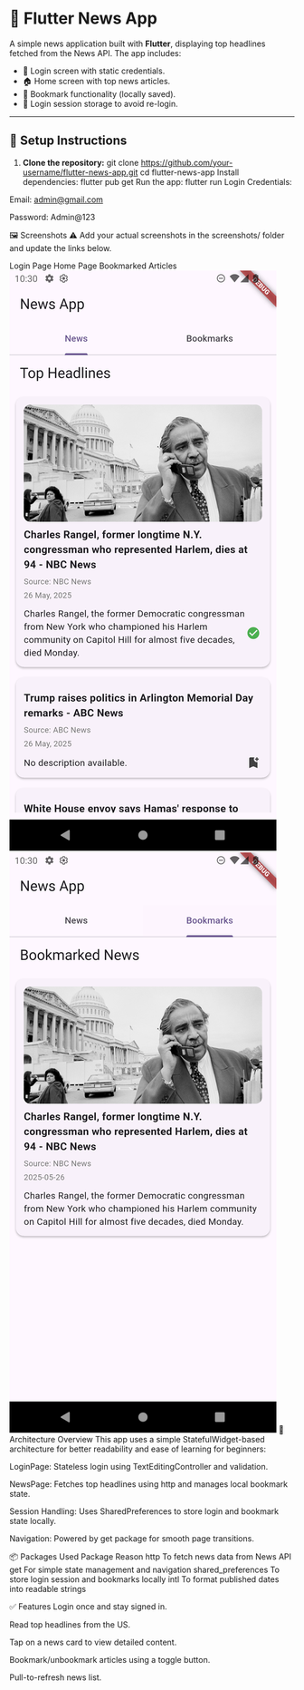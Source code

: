 # 📰 Flutter News App

A simple news application built with **Flutter**, displaying top headlines fetched from the News API. The app includes:

- 📲 Login screen with static credentials.
- 🏠 Home screen with top news articles.
- 🔖 Bookmark functionality (locally saved).
- 💾 Login session storage to avoid re-login.

---

## 🚀 Setup Instructions

1. **Clone the repository:**
   git clone https://github.com/your-username/flutter-news-app.git
   cd flutter-news-app
   Install dependencies:
   flutter pub get
   Run the app:
   flutter run
   Login Credentials:

Email: admin@gmail.com

Password: Admin@123

🖼️ Screenshots
⚠️ Add your actual screenshots in the screenshots/ folder and update the links below.

Login Page Home Page Bookmarked Articles
![alt text](Screenshot_1748365213.png)![alt text](Screenshot_1748365215.png)
🧱 Architecture Overview
This app uses a simple StatefulWidget-based architecture for better readability and ease of learning for beginners:

LoginPage: Stateless login using TextEditingController and validation.

NewsPage: Fetches top headlines using http and manages local bookmark state.

Session Handling: Uses SharedPreferences to store login and bookmark state locally.

Navigation: Powered by get package for smooth page transitions.

📦 Packages Used
Package Reason
http To fetch news data from News API
get For simple state management and navigation
shared_preferences To store login session and bookmarks locally
intl To format published dates into readable strings

✅ Features
Login once and stay signed in.

Read top headlines from the US.

Tap on a news card to view detailed content.

Bookmark/unbookmark articles using a toggle button.

Pull-to-refresh news list.
